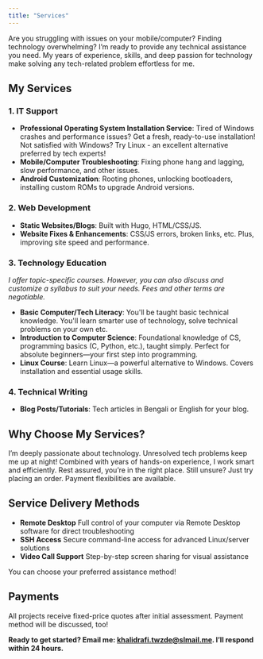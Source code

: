 ```yaml
---
title: "Services"
---
```

Are you struggling with issues on your mobile/computer? Finding technology overwhelming? I’m ready to provide any technical assistance you need. My years of experience, skills, and deep passion for technology make solving any tech-related problem effortless for me.

## **My Services**  
### **1. IT Support**  
- **Professional Operating System Installation Service**: Tired of Windows crashes and performance issues? Get a fresh, ready-to-use installation! Not satisfied with Windows? Try Linux - an excellent alternative preferred by tech experts!   
- **Mobile/Computer Troubleshooting**: Fixing phone hang and lagging, slow performance, and other issues.  
- **Android Customization**: Rooting phones, unlocking bootloaders, installing custom ROMs to upgrade Android versions.  

### **2. Web Development**  
- **Static Websites/Blogs**: Built with Hugo, HTML/CSS/JS.  
- **Website Fixes & Enhancements**: CSS/JS errors, broken links, etc. Plus, improving site speed and performance.  

### **3. Technology Education**  
_I offer topic-specific courses. However, you can also discuss and customize a syllabus to suit your needs. Fees and other terms are negotiable._  

- **Basic Computer/Tech Literacy**: You'll be taught basic technical knowledge. You'll learn smarter use of technology, solve technical problems on your own etc.
- **Introduction to Computer Science**: Foundational knowledge of CS, programming basics (C, Python, etc.), taught simply. Perfect for absolute beginners—your first step into programming.  
- **Linux Course**: Learn Linux—a powerful alternative to Windows. Covers installation and essential usage skills.  

### **4. Technical Writing**  
- **Blog Posts/Tutorials**: Tech articles in Bengali or English for your blog.  

## Why Choose My Services?  
I’m deeply passionate about technology. Unresolved tech problems keep me up at night! Combined with years of hands-on experience, I work smart and efficiently. Rest assured, you’re in the right place. Still unsure? Just try placing an order. Payment flexibilities are available.

## Service Delivery Methods
- **Remote Desktop**
    Full control of your computer via Remote Desktop software for direct troubleshooting
- **SSH Access**
    Secure command-line access for advanced Linux/server solutions
- **Video Call Support**
    Step-by-step screen sharing for visual assistance

You can choose your preferred assistance method!

## Payments
All projects receive fixed-price quotes after initial assessment. Payment method will be discussed, too!

__Ready to get started? Email me: [khalidrafi.twzde@slmail.me](mailto:khalidrafi.twzde@slmail.me). I’ll respond within 24 hours.__  
